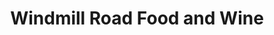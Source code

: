 ---
title: "Windmill Road Food and Wine"
url: /flitwick/windmill-road-food-and-wine/
shop: Lebensmittel
---